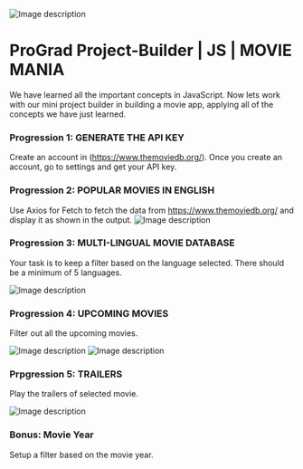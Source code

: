 ![Image description](https://i1.faceprep.in/ProGrad/prograd-logo.png)

# ProGrad Project-Builder | JS | MOVIE MANIA

We have learned all the important concepts in JavaScript. Now lets work with our mini project builder in building a movie app, applying all of the concepts we have just learned.

### Progression 1: GENERATE THE API KEY

Create an account in (https://www.themoviedb.org/). Once you create an account, go to settings and get your API key.

### Progression 2: POPULAR MOVIES IN ENGLISH

Use Axios for Fetch to fetch the data from https://www.themoviedb.org/ and display it as shown in the output.
![Image description](https://i1.faceprep.in/ProGrad/movie1.JPG)

### Progression 3: MULTI-LINGUAL MOVIE DATABASE

Your task is to keep a filter based on the language selected. There should be a minimum of 5 languages.

![Image description](https://i1.faceprep.in/ProGrad/movie3.JPG)

### Progression 4: UPCOMING MOVIES

Filter out all the upcoming movies.

![Image description](https://i1.faceprep.in/ProGrad/movie2.JPG)
![Image description](https://i1.faceprep.in/ProGrad/movie4.JPG)

### Prpgression 5: TRAILERS

Play the trailers of selected movie.

![Image description](https://i1.faceprep.in/ProGrad/movie5.JPG)

### Bonus: Movie Year

Setup a filter based on the movie year.
